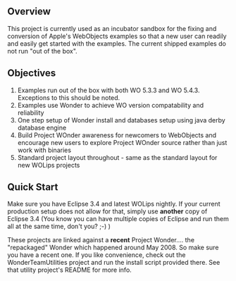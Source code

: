 ## Overview ##

This project is currently used as an incubator sandbox for the fixing and conversion of Apple's WebObjects examples so that a new user can readily and easily get started with the examples. The current shipped examples do not run "out of the box".

## Objectives ##
  1. Examples run out of the box with both WO 5.3.3 and WO 5.4.3. Exceptions to this should be noted.
  1. Examples use Wonder to achieve WO version compatability and reliability
  1. One step setup of Wonder install and databases setup using java derby database engine
  1. Build Project WOnder awareness for newcomers to WebObjects and encourage new users to explore Project WOnder source rather than just work with binaries
  1. Standard project layout throughout - same as the standard layout for new WOLips projects

## Quick Start ##
Make sure you have Eclipse 3.4 and latest WOLips nightly. If your current production setup does not allow for that, simply use **another** copy of Eclipse 3.4 (You know you can have multiple copies of Eclipse and run them all at the same time, don't you? ;-)  )

These projects are linked against a **recent** Project Wonder.... the "repackaged" Wonder which happened around May 2008. So make sure you have a recent one. If you like convenience, check out the WonderTeamUtilities project and run the install script provided there. See that utility project's README for more info.